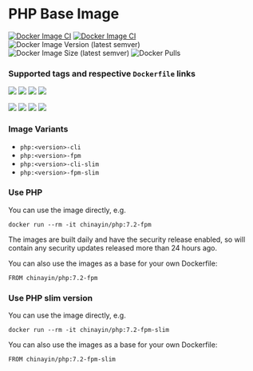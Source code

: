 # PHP Base Image

[![Docker Image CI](https://github.com/chinayin-docker/php/actions/workflows/ci.yml/badge.svg?event=schedule)](https://github.com/chinayin-docker/php/actions/workflows/ci.yml)
[![Docker Image CI](https://github.com/chinayin-docker/php/actions/workflows/ci.yml/badge.svg?branch=master&event=status)](https://github.com/chinayin-docker/php/actions/workflows/ci.yml)
![Docker Image Version (latest semver)](https://img.shields.io/docker/v/chinayin/php?sort=semver)
![Docker Image Size (latest semver)](https://img.shields.io/docker/image-size/chinayin/php?sort=semver)
![Docker Pulls](https://img.shields.io/docker/pulls/chinayin/php)

### Supported tags and respective `Dockerfile` links

![](https://img.shields.io/docker/v/chinayin/php/7.2-fpm)
![](https://img.shields.io/docker/v/chinayin/php/7.2-cli)
![](https://img.shields.io/docker/v/chinayin/php/7.2-fpm-slim)
![](https://img.shields.io/docker/v/chinayin/php/7.2-cli-slim)

![](https://img.shields.io/docker/v/chinayin/php/7.4-fpm)
![](https://img.shields.io/docker/v/chinayin/php/7.4-cli)
![](https://img.shields.io/docker/v/chinayin/php/7.4-fpm-slim)
![](https://img.shields.io/docker/v/chinayin/php/7.4-cli-slim)

### Image Variants

- `php:<version>-cli`
- `php:<version>-fpm`
- `php:<version>-cli-slim`
- `php:<version>-fpm-slim`

### Use PHP

You can use the image directly, e.g.

```
docker run --rm -it chinayin/php:7.2-fpm
```

The images are built daily and have the security release enabled, so will contain any security updates released more
than 24 hours ago.

You can also use the images as a base for your own Dockerfile:

```
FROM chinayin/php:7.2-fpm
```

### Use PHP slim version

You can use the image directly, e.g.

```
docker run --rm -it chinayin/php:7.2-fpm-slim
```

You can also use the images as a base for your own Dockerfile:

```
FROM chinayin/php:7.2-fpm-slim
```
